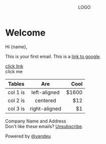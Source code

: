 <header>

LOGO

</header>

# Welcome

Hi {name},

This is your first email. This is a [link to google](https://google.com/).

<div class="button"><a href="click me">click link</a></div>

<div class="button red">click me</div>

| Tables   |      Are      |  Cool |
| -------- | :-----------: | ----: |
| col 1 is | left-aligned  | $1600 |
| col 2 is |   centered    |   $12 |
| col 3 is | right-aligned |    $1 |

<footer>

Company Name and Address  
Don't like these emails? [Unsubscribe]().

Powered by [@yandeu](https://github.com/yandeu)

</footer>

